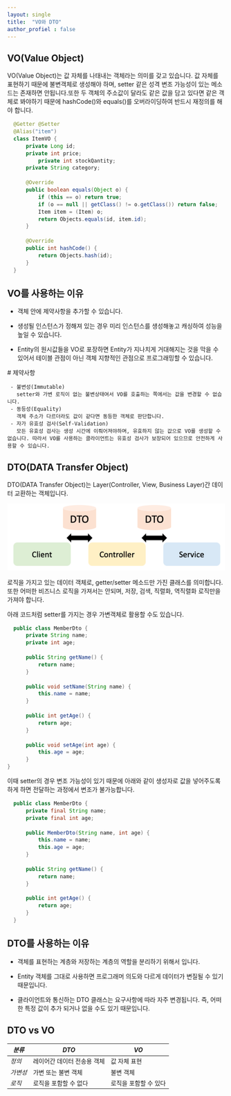 ```yaml
---
layout: single
title:  "VO와 DTO"
author_profiel : false
---
```


## VO(Value Object)
  VO(Value Object)는 값 자체를 나태내는 객체라는 의미를 갖고 있습니다. 값 자체를 표현하기 때문에 불변객체로 생성해야 하며, setter 같은 성격 변조 가능성이 있는 메소드는 존재하면 안됩니다.또한 두 객체의 주소값이 달라도 같은 값을 담고 있다면 같은 객체로 봐야하기 때문에 hashCode()와 equals()를 오버라이딩하여 반드시 재정의를 해야 합니다.
  
  ```java
    @Getter @Setter
    @Alias("item")
    class ItemVO {
        private Long id;
        private int price;
            private int stockQantity;
        private String category;

        @Override
        public boolean equals(Object o) {
            if (this == o) return true;
            if (o == null || getClass() != o.getClass()) return false;
            Item item = (Item) o;
            return Objects.equals(id, item.id);
        }

        @Override
        public int hashCode() {
            return Objects.hash(id);
        }
    }
  ```

## VO를 사용하는 이유
   * 객체 안에 제약사항을 추가할 수 있습니다.
   
   * 생성될 인스턴스가 정해져 있는 경우 미리 인스턴스를 생성해놓고 캐싱하여 성능을 높일 수 있습니다.

   * Entity의 원시값들을 VO로 포장하면 Entity가 지나치게 거대해지는 것을 막을 수 있어서 테이블 관점이 아닌 객체 지향적인 관점으로 프로그래밍할 수 있습니다.

  \# 제약사항

     - 불변성(Immutable)
       setter와 가변 로직이 없는 불변상태여서 VO를 호출하는 쪽에서는 값을 변경할 수 없습니다.
     - 동등성(Equality)
       객체 주소가 다르더라도 값이 같다면 동등한 객체로 판단합니다.
     - 자가 유효성 검사(Self-Validation)
       모든 유효성 검사는 생성 시간에 이뤄어져야하며, 유효하지 않는 값으로 VO를 생성할 수 없습니다. 따라서 VO를 사용하는 클라이언트는 유효성 검사가 보장되어 있으므로 안전하게 사용할 수 있습니다.
       

## DTO(DATA Transfer Object)
  DTO(DATA Transfer Object)는 Layer(Controller, View, Business Layer)간 데이터 교환하는 객체입니다.

  ![Alt text](../images/2023-06-03-first/dto_1.png)

  로직을 가지고 있는 데이터 객체로, getter/setter 메소드만 가진 클래스를 의미합니다. 또한 어떠한 비즈니스 로직을 가져서는 안되며, 저장, 검색, 직렬화, 역직렬화 로직만을 가져야 합니다.

  아래 코드처럼 setter를 가지는 경우 가변객체로 활용할 수도 있습니다.
```java
  public class MemberDto {
      private String name;
      private int age;

      public String getName() {
          return name;
      }

      public void setName(String name) {
          this.name = name;
      }

      public int getAge() {
          return age;
      }

      public void setAge(int age) {
          this.age = age;
      }
} 
```
이때 setter의 경우 변조 가능성이 있기 때문에 아래와 같이 생성자로 값을 넣어주도록 하게 하면 전달하는 과정에서 변조가 불가능합니다.

```java
  public class MemberDto {
      private final String name;
      private final int age;

      public MemberDto(String name, int age) {
          this.name = name;
          this.age = age;
      }

      public String getName() {
          return name;
      }

      public int getAge() {
          return age;
      }
  }
```

## DTO를 사용하는 이유
  * 객체를 표현하는 계층와 저장하는 계층의 역할을 분리하기 위해서 입니다.

  * Entity 객체를 그대로 사용하면 프로그래머 의도와 다르게 데이터가 변질될 수 있기 때문입니다.

  * 클라이언트와 통신하는 DTO 클래스는 요구사항에 따라 자주 변경됩니다. 즉, 어떠한 특정 값이 추가 되거나 없을 수도 있기 때문입니다.

## DTO vs VO

|*분류*|*DTO*|*VO*|
|----|----|----|
|*정의*|레이어간 데이터 전송용 객체|값 자체 표현|
|*가변성*|가변 또는 불변 객체|불변 객체|
|*로직*|로직을 포함할 수 없다|로직을 포함할 수 있다|
